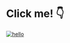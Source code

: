# Click me! :point_down:
[![hello](https://img.youtube.com/vi/sntGta76v6Y/0.jpg)](https://www.youtube.com/watch?v=sntGta76v6Y)
